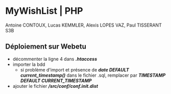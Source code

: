 # MyWishList | PHP
Antoine CONTOUX, Lucas KEMMLER, Alexis LOPES VAZ, Paul TISSERANT
S3B

## Déploiement sur Webetu
* décommenter la ligne 4 dans ___.htaccess___
* importer la bdd
  * si problème d'import et présence de ___date DEFAULT current_timestamp()___ dans le fichier .sql, remplacer par ___TIMESTAMP DEFAULT CURRENT_TIMESTAMP___
* ajouter le fichier ___/src/conf/conf.init.dist___
